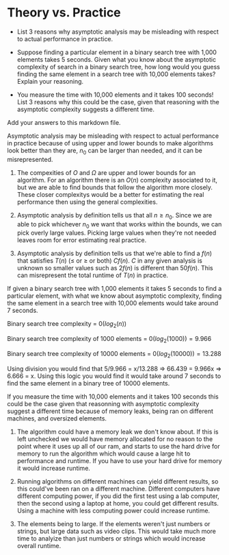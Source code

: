 # Theory vs. Practice

- List 3 reasons why asymptotic analysis may be misleading with respect to
  actual performance in practice.

- Suppose finding a particular element in a binary search tree with 1,000
  elements takes 5 seconds. Given what you know about the asymptotic complexity
  of search in a binary search tree, how long would you guess finding the same
  element in a search tree with 10,000 elements takes? Explain your reasoning.

- You measure the time with 10,000 elements and it takes 100 seconds! List 3
  reasons why this could be the case, given that reasoning with the asymptotic
  complexity suggests a different time.

Add your answers to this markdown file.

Asymptotic analysis may be misleading with respect to actual performance in practice because of using upper and lower bounds to make algorithms look better than they are, $n_0$ can be larger than needed, and it can be misrepresented.

1. The compexities of $O$ and $\Omega$ are upper and lower bounds for an algorithm. 
For an algorithm there is an $O(n)$ complexity associated to it, but we are able to find bounds that follow the algorithm more closely.
These closer complexitys would be a better for estimating the real performance then using the general complexities.

2. Asymptotic analysis by definition tells us that all $n \geq n_0$.
Since we are able to pick whichever $n_0$ we want that works within the bounds, we can pick overly large values.
Picking large values when they're not needed leaves room for error estimating real practice.

3. Asymptotic analysis by definition tells us that we're able to find a $f(n)$ that satisfies $T(n)$ ($\leq$ or $\geq$ or both) $Cf(n)$.
$C$ in any given analysis is unknown so smaller values such as $2f(n)$ is different than $50f(n)$.
This can misrepresent the total runtime of $T(n)$ in practice.

If given a binary search tree with 1,000 elements it takes 5 seconds to find a particular element, with what we know about asymptotic complexity, finding the same element in a search tree with 10,000 elements would take around 7 seconds.

Binary search tree complexity = $0(log_2(n))$

Binary search tree complexity of 1000 elements = $0(log_2(1000)) = 9.966$

Binary search tree complexity of 10000 elements = $0(log_2(10000)) = 13.288$

Using division you would find that 5/9.966 = x/13.288 => 66.439 = 9.966x => 6.666 = x. Using this logic you would find it would take around 7 seconds to find the same element in a binary tree of 10000 elements.

If you measure the time with 10,000 elements and it takes 100 seconds this could be the case given that reasonning with asymptotic complexity suggest a different time because of memory leaks, being ran on different machines, and oversized elements.

1. The algorithm could have a memory leak we don't know about.
If this is left unchecked we would have memory allocated for no reason to the point where it uses up all of our ram, and starts to use the hard drive for memory to run the algorithm which would cause a large hit to performance and runtime.
If you have to use your hard drive for memory it would increase runtime.

3. Running algorithms on different machines can yield different results, so this could've been ran on a different machine.
Different computers have different computing power, if you did the first test using a lab computer, then the second using a laptop at home, you could get different results.
Using a machine with less computing power could increase runtime.

4. The elements being to large.
If the elements weren't just numbers or strings, but large data such as video clips.
This would take much more time to analyize than just numbers or strings which would increase overall runtime.

